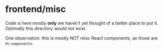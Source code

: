 # frontend/misc

Code is here mostly **only** we haven't yet thought of a better place to put
it.  Optimally this directory would not exist.

One observation: this is mostly NOT misc React components, as those are in `components`.